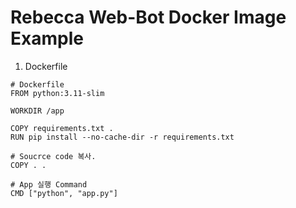 # Rebecca Web-Bot Docker Image Example



1. Dockerfile

```
# Dockerfile
FROM python:3.11-slim

WORKDIR /app

COPY requirements.txt .
RUN pip install --no-cache-dir -r requirements.txt

# Soucrce code 복사.
COPY . .

# App 실행 Command
CMD ["python", "app.py"]

```

